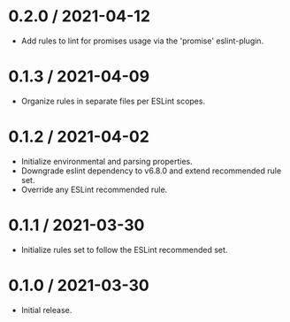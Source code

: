 0.2.0 / 2021-04-12
==================
  * Add rules to lint for promises usage via the 'promise' eslint-plugin.

0.1.3 / 2021-04-09
==================
  * Organize rules in separate files per ESLint scopes.

0.1.2 / 2021-04-02
==================
  * Initialize environmental and parsing properties.
  * Downgrade eslint dependency to v6.8.0 and extend recommended rule set.
  * Override any ESLint recommended rule.

0.1.1 / 2021-03-30
==================
  * Initialize rules set to follow the ESLint recommended set.

0.1.0 / 2021-03-30
==================
  * Initial release.